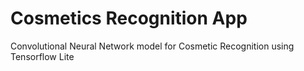 # Cosmetics Recognition App
Convolutional Neural Network model for Cosmetic Recognition using Tensorflow Lite
